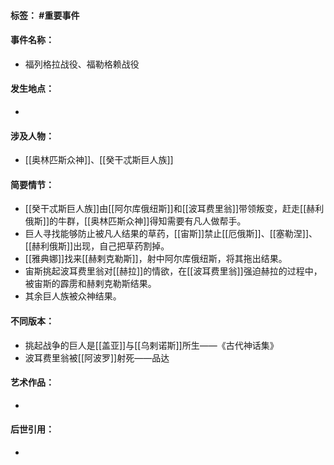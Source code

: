 #### 标签： #重要事件
#### 事件名称：
- 福列格拉战役、福勒格赖战役
#### 发生地点：
- 
#### 涉及人物：
- [[奥林匹斯众神]]、[[癸干忒斯巨人族]]
#### 简要情节：
- [[癸干忒斯巨人族]]由[[阿尔库俄纽斯]]和[[波耳费里翁]]带领叛变，赶走[[赫利俄斯]]的牛群，[[奥林匹斯众神]]得知需要有凡人做帮手。
- 巨人寻找能够防止被凡人结果的草药，[[宙斯]]禁止[[厄俄斯]]、[[塞勒涅]]、[[赫利俄斯]]出现，自己把草药割掉。
- [[雅典娜]]找来[[赫剌克勒斯]]，射中阿尔库俄纽斯，将其拖出结果。
- 宙斯挑起波耳费里翁对[[赫拉]]的情欲，在[[波耳费里翁]]强迫赫拉的过程中，被宙斯的霹雳和赫剌克勒斯结果。
- 其余巨人族被众神结果。
#### 不同版本：
- 挑起战争的巨人是[[盖亚]]与[[乌剌诺斯]]所生——《古代神话集》
- 波耳费里翁被[[阿波罗]]射死——品达
#### 艺术作品：
- 
#### 后世引用：
- 
